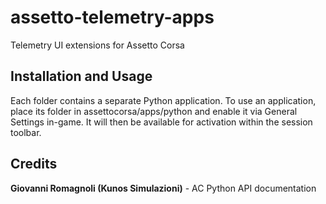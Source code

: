 # assetto-telemetry-apps
Telemetry UI extensions for Assetto Corsa

## Installation and Usage
Each folder contains a separate Python application. To use an application, place its folder in assettocorsa/apps/python and enable it via General Settings in-game. It will then be available for activation within the session toolbar.

## Credits
**Giovanni Romagnoli (Kunos Simulazioni)** - AC Python API documentation

